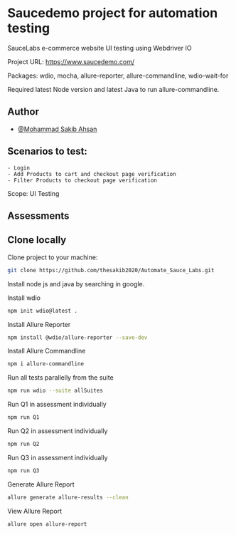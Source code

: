 # Saucedemo project for automation testing
SauceLabs e-commerce website UI testing using Webdriver IO

Project URL: https://www.saucedemo.com/

Packages: wdio, mocha, allure-reporter, allure-commandline, wdio-wait-for

Required latest Node version and latest Java to run allure-commandline.

## Author
- [@Mohammad Sakib Ahsan](https://github.com/thesakib2020)

## Scenarios to test: 

    - Login
    - Add Products to cart and checkout page verification
    - Filter Products to checkout page verification

Scope: UI Testing

## Assessments


## Clone locally
Clone project to your machine:
```bash
git clone https://github.com/thesakib2020/Automate_Sauce_Labs.git
```

Install node js and java by searching in google.

Install wdio
```bash
npm init wdio@latest .
```
Install Allure Reporter
```bash
npm install @wdio/allure-reporter --save-dev
```
Install Allure Commandline
```bash
npm i allure-commandline
```
Run all tests parallelly from the suite
```bash
npm run wdio --suite allSuites
```
Run Q1 in assessment individually
```bash
npm run Q1
```
Run Q2 in assessment individually
```bash
npm run Q2
```
Run Q3 in assessment individually
```bash
npm run Q3
```
Generate Allure Report
```bash
allure generate allure-results --clean
```
View Allure Report
```bash
allure open allure-report


